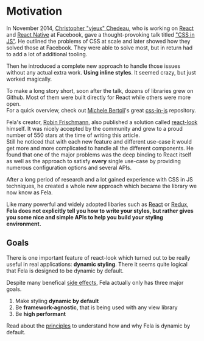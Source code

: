# Motivation

In November 2014, [Christopher "vjeux" Chedeau](https://twitter.com/vjeux), who is working on [React](https://facebook.github.io/react/) and [React Native](https://facebook.github.io/react-native/) at Facebook, gave a thought-provoking talk titled ["CSS in JS"](https://speakerdeck.com/vjeux/react-css-in-js). He outlined the problems of CSS at scale and later showed how they solved those at Facebook. They were able to solve most, but in return had to add a lot of additional tooling.

Then he introduced a complete new approach to handle those issues without any actual extra work. **Using inline styles**. It seemed crazy, but just worked magically.

To make a long story short, soon after the talk, dozens of libraries grew on Github. Most of them were built directly for React while others were more open. <br>
For a quick overview, check out [Michele Bertoli](https://twitter.com/MicheleBertoli)'s great  [css-in-js](https://github.com/MicheleBertoli/css-in-js) repository.

Fela's creator, [Robin Frischmann](https://twitter.com/rofrischmann), also published a solution called [react-look](https://github.com/rofrischmann/react-look) himself. It was nicely accepted by the community and grew to a proud number of 550 stars at the time of writing this article.<br>
Still he noticed that with each new feature and different use-case it would get more and more complicated to handle all the different components. He found that one of the major problems was the deep binding to React itself as well as the approach to satisfy **every** single use-case by providing numerous configuration options and several APIs.<br>

After a long period of research and a lot gained experience with CSS in JS techniques, he created a whole new approach which became the library we now know as Fela.

Like many powerful and widely adopted libaries such as [React](https://github.com/facebook/react) or [Redux](https://github.com/reactjs/redux), **Fela does not explicitly tell you how to write your styles, but rather gives you some nice and simple APIs to help you build your styling environment.**

## Goals
There is one important feature of react-look which turned out to be really useful in real applications: **dynamic styling**.
There it seems quite logical that Fela is designed to be dynamic by default.

Despite many benefical [side effects](Benefits.md), Fela actually only has three major goals.

1. Make styling **dynamic by default**
2. Be **framework-agnostic**, that is being used with any view library
3. Be **high performant**

Read about the [principles](Principles.md) to understand how and why Fela is dynamic by default.
